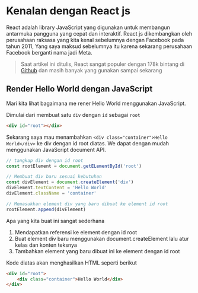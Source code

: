 # Kenalan dengan React js

React adalah library JavaScript yang digunakan untuk membangun antarmuka pangguna yang cepat dan interaktif. React js dikembangkan oleh perusahaan raksasa yang kita kenal sebelumnya dengan Facebook pada tahun 2011, Yang saya maksud sebelumnya itu karena sekarang perusahaan Facebook berganti nama jadi Meta. 

> Saat artikel ini ditulis, React sangat populer dengan 178k bintang di [Github](https://github.com/facebook/react) dan masih banyak yang gunakan sampai sekarang

## Render Hello World dengan JavaScript
Mari kita lihat bagaimana me rener Hello World menggunakan JavaScript.

Dimulai dari membuat satu `div` dengan `id` sebagai `root`
```html
<div id="root"></div>
```

Sekarang saya mau menambahkan `<div class="container">Hello World</div>` ke div dengan id root diatas.
We dapat dengan mudah menggunakan JavaScript document API.
```javascript
// tangkap div dengan id root
const rootElement = document.getELementById('root')

// Membuat div baru sesuai kebutuhan
const divElement = document.createElement('div')
divElement.textContent = 'Hello World'
divElement.className = 'container'

// Memasukkan element div yang baru dibuat ke element id root
rootElement.append(divElement)
``` 

Apa yang kita buat ini sangat sederhana
1. Mendapatkan referensi ke element dengan id root 
2. Buat element div baru menggunakan document.createElement lalu atur kelas dan konten teksnya
3. Tambahkan element yang baru dibuat ini ke element dengan id root

Kode diatas akan menghasilkan HTML seperti berikut
```html
<div id="root">
    <div class="container">Hello World</div>
</div>
```
